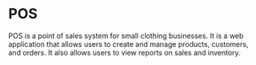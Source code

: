 # POS
POS is a point of sales system for small clothing businesses. It is a web application that allows users to create and manage products, customers, and orders. It also allows users to view reports on sales and inventory. 
